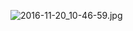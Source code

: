 ![2016-11-20_10-46-59.jpg](https://cdn.uptmr.com/upupmo-article/mac/basic/mac-system-24-disable-update.png)
